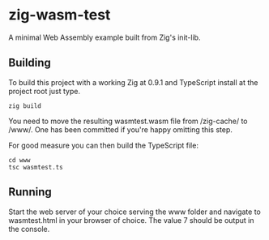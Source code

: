 # zig-wasm-test
A minimal Web Assembly example built from Zig's init-lib.

## Building

To build this project with a working Zig at 0.9.1 and TypeScript install at the project root just type.

```
zig build
```

You need to move the resulting wasmtest.wasm file from /zig-cache/ to /www/. One has been committed if you're happy omitting this step.

For good measure you can then build the TypeScript file:

```
cd www
tsc wasmtest.ts
```

## Running
Start the web server of your choice serving the www folder and navigate to wasmtest.html in your browser of choice. The value 7 should be output in the console.
